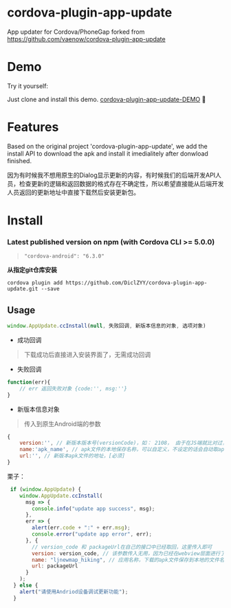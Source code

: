 # cordova-plugin-app-update
App updater for Cordova/PhoneGap forked from  https://github.com/vaenow/cordova-plugin-app-update

# Demo 
Try it yourself:

Just clone and install this demo.
[cordova-plugin-app-update-DEMO](https://github.com/vaenow/cordova-plugin-app-update-demo)
:tada:
 
# Features

Based on the original project 'cordova-plugin-app-update', we add the install API to download the apk and install it imedialitely after donwload finished.

因为有时候我不想用原生的Dialog显示更新的内容，有时候我们的后端开发API人员，检查更新的逻辑和返回数据的格式存在不确定性，所以希望直接能从后端开发人员返回的更新地址中直接下载然后安装更新包。

# Install

### Latest published version on npm (with Cordova CLI >= 5.0.0) 

> `"cordova-android": "6.3.0"`

**从指定git仓库安装**

`cordova plugin add https://github.com/DiclZYY/cordova-plugin-app-update.git --save`

## Usage

```js
window.AppUpdate.ccInstall(null, 失败回调, 新版本信息的对象, 选项对象)
```

- 成功回调
> 下载成功后直接进入安装界面了，无需成功回调

- 失败回调
```js
function(err){
    // err 返回失败对象 {code:'', msg:''}
}

```
- 新版本信息对象
> 传入到原生Android端的参数

```js
{
    version:'', // 新版本版本号(versionCode)，如： 2108， 由于在JS端就比对过，这里留空也不影响 [可选]
    name:'apk_name', // apk文件的本地保存名称，可以自定义，不设定的话会自动取apk的名称 [可选]
    url:'', // 新版本apk文件的地址，[必须]
}

```

栗子：

```js
 if (window.AppUpdate) {
    window.AppUpdate.ccInstall(
      msg => {
        console.info("update app success", msg);
      },
      err => {
        alert(err.code + ":" + err.msg);
        console.error("update app error", err);
      }, {
        // version_code 和 packageUrl在自己的接口中已经取回，这里传入即可
        version: version_code, // 该参数传入无用，因为已经在webview层面进行了版本比对
        name: "ljnewmap_hiking", // 应用名称，下载的apk文件保存到本地的文件名
        url: packageUrl
      }
    );
  } else {
    alert("请使用Andriod设备调试更新功能");
  }
```




